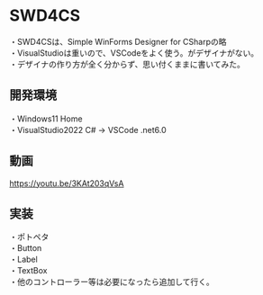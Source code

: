 # SWD4CS
 ・SWD4CSは、Simple WinForms Designer for CSharpの略  
 ・VisualStudioは重いので、VSCodeをよく使う。がデザイナがない。  
 ・デザイナの作り方が全く分からず、思い付くままに書いてみた。
  
## 開発環境
 ・Windows11 Home  
 ・VisualStudio2022 C# → VSCode .net6.0
 
## 動画
 https://youtu.be/3KAt203qVsA
 
## 実装
 ・ポトペタ  
 ・Button  
 ・Label  
 ・TextBox  
 ・他のコントローラー等は必要になったら追加して行く。
